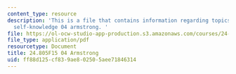 ```yaml
---
content_type: resource
description: 'This is a file that contains information regarding topics in epistemology:
  self-knowledge 04 armstrong. '
file: https://ol-ocw-studio-app-production.s3.amazonaws.com/courses/24-805-topics-in-epistemology-self-knowledge-fall-2015/ff88d125cf839ae802505aee71846314_MIT24_805F15_04Arm.pdf
file_type: application/pdf
resourcetype: Document
title: 24.805F15 04 Armstrong
uid: ff88d125-cf83-9ae8-0250-5aee71846314
---
```

